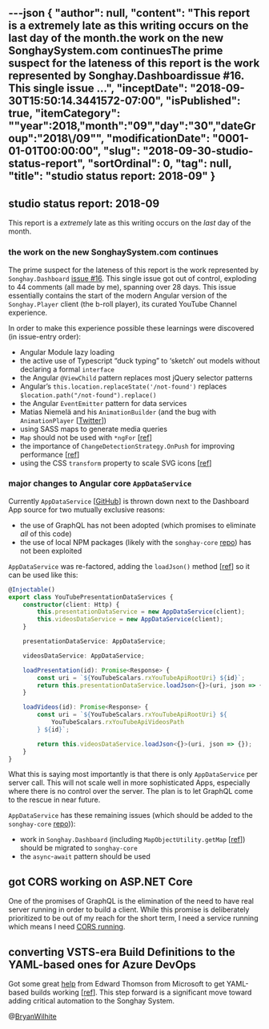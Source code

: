 ---json
{
  "author": null,
  "content": "This report is a extremely late as this writing occurs on the last day of the month.the work on the new SonghaySystem.com continuesThe prime suspect for the lateness of this report is the work represented by Songhay.Dashboardissue #16. This single issue ...",
  "inceptDate": "2018-09-30T15:50:14.3441572-07:00",
  "isPublished": true,
  "itemCategory": "\"year\":2018,\"month\":\"09\",\"day\":\"30\",\"dateGroup\":\"2018\\/09\"",
  "modificationDate": "0001-01-01T00:00:00",
  "slug": "2018-09-30-studio-status-report",
  "sortOrdinal": 0,
  "tag": null,
  "title": "studio status report: 2018-09"
}
---

## studio status report: 2018-09

This report is a _extremely_ late as this writing occurs on the _last_ day of the month.

### the work on the new SonghaySystem.com continues

The prime suspect for the lateness of this report is the work represented by `Songhay.Dashboard` [issue #16](https://github.com/BryanWilhite/Songhay.Dashboard/issues/16). This single issue got out of control, exploding to 44 comments (all made by me), spanning over 28 days. This issue essentially contains the start of the modern Angular version of the `Songhay.Player` client (the b-roll player), its curated YouTube Channel experience.

In order to make this experience possible these learnings were discovered (in issue-entry order):

* Angular Module lazy loading
* the active use of Typescript “duck typing” to ‘sketch’ out models without declaring a formal `interface`
* the Angular `@ViewChild` pattern replaces most jQuery selector patterns
* Angular’s `this.location.replaceState('/not-found')` replaces `$location.path("/not-found").replace()`
* the Angular `EventEmitter` pattern for data services
* Matias Niemelä and his `AnimationBuilder` (and the bug with `AnimationPlayer` [[Twitter](https://twitter.com/BryanWilhite/status/1038139182017724416)])
* using SASS maps to generate media queries
* `Map` should not be used with `*ngFor` [[ref](https://github.com/BryanWilhite/Songhay.Dashboard/issues/16#issuecomment-423879367)]
* the importance of `ChangeDetectionStrategy.OnPush` for improving performance [[ref](https://github.com/BryanWilhite/Songhay.Dashboard/issues/16#issuecomment-424426156)]
* using the CSS `transform` property to scale SVG icons [[ref](https://github.com/BryanWilhite/Songhay.Dashboard/issues/16#issuecomment-424499360)]

### major changes to Angular core `AppDataService`

Currently `AppDataService` [[GitHub](https://github.com/BryanWilhite/Songhay.Dashboard/blob/6e8b3f943fa837f1e6d8ae95b6839a080f9cbdc8/Songhay.Dashboard/ClientApp/src/app/songhay/core/services/songhay-app-data.service.ts)] is thrown down next to the Dashboard App source for two mutually exclusive reasons:

* the use of GraphQL has not been adopted (which promises to eliminate _all_ of this code)
* the use of local NPM packages (likely with the `songhay-core` [repo](https://github.com/BryanWilhite/songhay-core)) has not been exploited

`AppDataService` was re-factored, adding the `loadJson()` method [[ref](https://github.com/BryanWilhite/Songhay.Dashboard/issues/16#issuecomment-418229660)] so it can be used like this:

```typescript
@Injectable()
export class YouTubePresentationDataServices {
    constructor(client: Http) {
        this.presentationDataService = new AppDataService(client);
        this.videosDataService = new AppDataService(client);
    }

    presentationDataService: AppDataService;

    videosDataService: AppDataService;

    loadPresentation(id): Promise<Response> {
        const uri = `${YouTubeScalars.rxYouTubeApiRootUri} ${id}`;
        return this.presentationDataService.loadJson<{}>(uri, json => {});
    }

    loadVideos(id): Promise<Response> {
        const uri = `${YouTubeScalars.rxYouTubeApiRootUri} ${
            YouTubeScalars.rxYouTubeApiVideosPath
        } ${id}`;

        return this.videosDataService.loadJson<{}>(uri, json => {});
    }
}
```

What this is saying most importantly is that there is only `AppDataService` per server call. This will not scale well in more sophisticated Apps, especially where there is no control over the server. The plan is to let GraphQL come to the rescue in near future.

`AppDataService` has these remaining issues (which should be added to the `songhay-core` [repo](https://github.com/BryanWilhite/songhay-core))):

* work in `Songhay.Dashboard` (including `MapObjectUtility.getMap` [[ref](https://github.com/BryanWilhite/Songhay.Dashboard/issues/16#issuecomment-418186425)]) should be migrated to `songhay-core`
* the `async`-`await` pattern should be used

## got CORS working on ASP.NET Core

One of the promises of GraphQL is the elimination of the need to have real server running in order to build a client. While this promise is deliberately prioritized to be out of my reach for the short term, I need a service running which means I need [CORS running](https://github.com/BryanWilhite/Songhay.Affiliates/commit/e92d76fef079eb06b2604e990e3cc10466df1c3b).

## converting VSTS-era Build Definitions to the YAML-based ones for Azure DevOps

Got some great [help](https://twitter.com/ethomson/status/1045631647553671170) from Edward Thomson from Microsoft to get YAML-based builds working [[ref](https://github.com/BryanWilhite/Songhay.Affiliates/issues/3#issuecomment-425545706)]. This step forward is a significant move toward adding critical automation to the Songhay System.

@[BryanWilhite](https://twitter.com/bryanwilhite)
